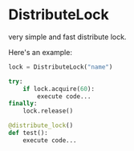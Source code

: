 DistributeLock
==============

very simple and fast distribute lock.


Here's an example:

```python
lock = DistributeLock("name")

try:
    if lock.acquire(60):
        execute code...
finally:
    lock.release()
```

```python
@distribute_lock()
def test():
    execute code...
```